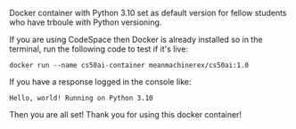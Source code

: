 Docker container with Python 3.10 set as default version for fellow students who have trboule with Python versioning.

If you are using CodeSpace then Docker is already installed so in the terminal, run the following code to test if it's live:
```
docker run --name cs50ai-container meanmachinerex/cs50ai:1.0
```
If you have a response logged in the console like:
```
Hello, world! Running on Python 3.10
```
Then you are all set! Thank you for using this docker container!